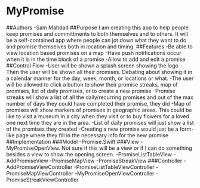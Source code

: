 # MyPromise
##Authors
-Sam Mahdad
##Purpose
I am creating this app to help people keep promises and committments to both themselves and to others. It will be a self-contained app where people can jot down what they want to do and promise themselves both in location and timing.
##Features
-Be able to view location based promises on a map
-Have push notifications occur when it is in the time block of a promise
-Allow to add and edit a promise
##Control Flow
-User will be shown a splash screen showing the logo
-Then the user will be shown all their promises. Debating about showing it in a calendar manner for the day, week, month, or locations or what.
-The user will be allowed to click a button to show their promise streaks, map of promises, list of daily promises, or to create a new promise
-Promise streaks will show a list of all the daily/recurring promises and out of the max number of days they could have completed their promise, they did
-Map of promises will show markers of promises in geographic areas. This could be like to visit a museum in a city when they visit or to buy flowers for a loved one next time they are in the area.
-List of daily promises will just show a list of the promises they created
-Creating a new promise would just be a form-like page where they fill in the necessary info for the new promise
##Implementation
###Model
-Promise.Swift
###View
-MyPromiseOpenView. Not sure if this will be a view or if I can do something besides a view to show the opening screen.
-PromiseListTableView
-AddPromiseView
-PromiseMapView
-PromiseStreakView
###Controller
-AddPromiseViewController
-PromiseListTableViewController
-PromiseMapViewController
-MyPromiseOpenViewController
-PromiseStreakViewController
